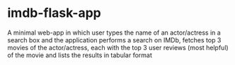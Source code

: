 # imdb-flask-app

A minimal web-app in which user types the name of an actor/actress in a search box and the application performs a search on IMDb, fetches top 3 movies of the actor/actress, 
each with the top 3 user reviews (most helpful) of the movie and lists the results in tabular format

